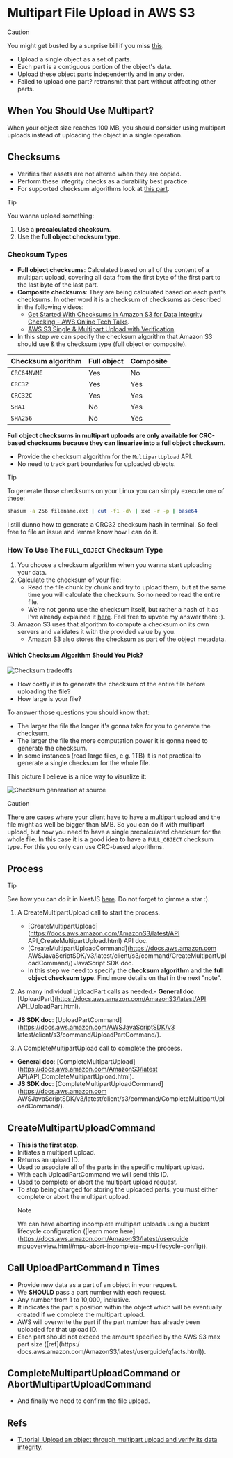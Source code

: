 # Multipart File Upload in AWS S3

> [!CAUTION]
>
> You might get busted by a surprise bill if you miss [this](../../no-surprise-bill/s3-multipart-upload.md).

- Upload a single object as a set of parts.
- Each part is a contiguous portion of the object's data.
- Upload these object parts independently and in any order.
- Failed to upload one part? retransmit that part without affecting other parts.

## When You Should Use Multipart?

When your object size reaches 100 MB, you should consider using multipart uploads instead of uploading the object in a single operation.

## Checksums

- Verifies that assets are not altered when they are copied.
- Perform these integrity checks as a durability best practice.
- For supported checksum algorithms look at [this part](#checksum-type).

> [!TIP]
>
> You wanna upload something:
>
> 1. Use a **precalculated checksum**.
> 2. Use the **full object checksum type**.

### Checksum Types

- **Full object checksums**: Calculated based on all of the content of a multipart upload, covering all data from the first byte of the first part to the last byte of the last part.
- **Composite checksums**: They are being calculated based on each part's checksums. In other word it is a checksum of checksums as described in the following videos:
  - [Get Started With Checksums in Amazon S3 for Data Integrity Checking - AWS Online Tech Talks](https://youtu.be/JGsdvDPSirU?t=1468).
  - [AWS S3 Single & Multipart Upload with Verification](https://youtu.be/Te6s1VZPGfk?t=510).
- In this step we can specify the checksum algorithm that Amazon S3 should use & the checksum type (full object or composite).

| Checksum algorithm | Full object | Composite |
| ------------------ | ----------- | --------- |
| `CRC64NVME`        | Yes         | No        |
| `CRC32`            | Yes         | Yes       |
| `CRC32C`           | Yes         | Yes       |
| `SHA1`             | No          | Yes       |
| `SHA256`           | No          | Yes       |

**Full object checksums in multipart uploads are only available for CRC-based checksums because they can linearize into a full object checksum**.

- Provide the checksum algorithm for the `MultipartUpload` API.
- No need to track part boundaries for uploaded objects.

> [!TIP]
>
> To generate those checksums on your Linux you can simply execute one of these:
>
> ```bash
> shasum -a 256 filename.ext | cut -f1 -d\ | xxd -r -p | base64
> ```
>
> I still dunno how to generate a CRC32 checksum hash in terminal. So feel free to file an issue and lemme know how I can do it.

### How To Use The `FULL_OBJECT` Checksum Type

1. You choose a checksum algorithm when you wanna start uploading your data.
2. Calculate the checksum of your file:
   - Read the file chunk by chunk and try to upload them, but at the same time you will calculate the checksum. So no need to read the entire file.
   - We're not gonna use the checksum itself, but rather a hash of it as I've already explained it [here](https://stackoverflow.com/a/79440513/8784518). Feel free to upvote my answer there :).
3. Amazon S3 uses that algorithm to compute a checksum on its own servers and validates it with the provided value by you.
   - Amazon S3 also stores the checksum as part of the object metadata.

#### Which Checksum Algorithm Should You Pick?

![Checksum tradeoffs](./assets/checksum-tradeoff.png)

- How costly it is to generate the checksum of the entire file before uploading the file?
- How large is your file?

To answer those questions you should know that:

- The larger the file the longer it's gonna take for you to generate the checksum.
- The larger the file the more computation power it is gonna need to generate the checksum.
- In some instances (read large files, e.g. 1TB) it is not practical to generate a single checksum for the whole file.

This picture I believe is a nice way to visualize it:

![Checksum generation at source](./assets/checksum-generation-at-source.png)

> [!CAUTION]
>
> There are cases where your client have to have a multipart upload and the file might as well be bigger than 5MB. So you can do it with multipart upload, but now you need to have a single precalculated checksum for the whole file. In this case it is a good idea to have a `FULL_OBJECT` checksum type. For this you only can use CRC-based algorithms.

## Process

> [!TIP]
>
> See how you can do it in NestJS [here](https://github.com/kasir-barati/nestjs-materials/tree/main/microservices/grpc/apps/file-upload). Do not forget to gimme a star :).

1. A CreateMultipartUpload call to start the process.

   - [CreateMultipartUpload](https://docs.aws.amazon.com/AmazonS3/latest/API
     API_CreateMultipartUpload.html) API doc.
   - [CreateMultipartUploadCommand](https://docs.aws.amazon.com
     AWSJavaScriptSDK/v3/latest/client/s3/command/CreateMultipartUploadCommand/) JavaScript SDK doc.
   - In this step we need to specify the **checksum algorithm** and the **full object checksum type**. Find more details on that in the next "note".

2. As many individual UploadPart calls as needed.- **General doc**: [UploadPart](https://docs.aws.amazon.com/AmazonS3/latest/API
   API_UploadPart.html).

- **JS SDK doc**: [UploadPartCommand](https://docs.aws.amazon.com/AWSJavaScriptSDK/v3
  latest/client/s3/command/UploadPartCommand/).

3. A CompleteMultipartUpload call to complete the process.

- **General doc**: [CompleteMultipartUpload](https://docs.aws.amazon.com/AmazonS3/latest
  API/API_CompleteMultipartUpload.html).
- **JS SDK doc**: [CompleteMultipartUploadCommand](https://docs.aws.amazon.com
  AWSJavaScriptSDK/v3/latest/client/s3/command/CompleteMultipartUploadCommand/).

## CreateMultipartUploadCommand

- **This is the first step**.
- Initiates a multipart upload.
- Returns an upload ID.
- Used to associate all of the parts in the specific multipart upload.
- With each UploadPartCommand we will send this ID.
- Used to complete or abort the multipart upload request.
- To stop being charged for storing the uploaded parts, you must either complete or abort the
  multipart upload.
  > [!NOTE]
  >
  > We can have aborting incomplete multipart uploads using a bucket lifecycle configuration
  > ([learn more here](https://docs.aws.amazon.com/AmazonS3/latest/userguide
  > mpuoverview.html#mpu-abort-incomplete-mpu-lifecycle-config)).

## Call UploadPartCommand n Times

- Provide new data as a part of an object in your request.
- We **SHOULD** pass a part number with each request.
- Any number from 1 to 10,000, inclusive.
- It indicates the part's position within the object which will be eventually created if we complete
  the multipart upload.
- AWS will overwrite the part if the part number has already been uploaded for that upload ID.
- Each part should not exceed the amount specified by the AWS S3 max part size ([ref](https:/
  docs.aws.amazon.com/AmazonS3/latest/userguide/qfacts.html)).

## CompleteMultipartUploadCommand or AbortMultipartUploadCommand

- And finally we need to confirm the file upload.

## Refs

- [Tutorial: Upload an object through multipart upload and verify its data integrity](https://docs.aws.amazon.com/AmazonS3/latest/userguide/tutorial-s3-mpu-additional-checksums.html).
